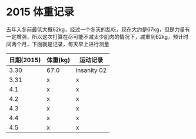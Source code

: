 # 2015 体重记录

去年入冬前最低大概62kg，经过一个冬天的乱吃，现在大约是67kg，但是力量有一定增强，所以这次打算在尽可能不减太少肌肉的情况下，减重到62kg，预计时间两个月，下面就是记录，每天早上进行测量

日期(2015) | 体重(kg) | 运动记录
---|---|---
3.30 | 67.0 | insanity 02
3.31 | x | x
4.1 | x | x
4.2 | x | x
4.3 | x | x
4.4 | x | x
4.5 | x | x
